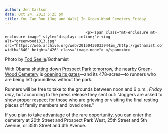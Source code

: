 ```yaml
---
author: Jen Carlson
date: Oct 24, 2013 5:25 pm
title: You Can Run (Jog and Walk) In Green-Wood Cemetery Friday
---
```


	
										<p><span class="mt-enclosure mt-enclosure-image" style="display: inline;"> <img alt="greenwood1013.jpg" src="https://web.archive.org/web/20150430033944im_/http://gothamist.com/attachments/arts_jen/greenwood1013.jpg" width="640" height="426" class="image-none"> </span><br>
<span class="photo_caption">Photo by <a href="https://web.archive.org/web/20150430033944/http://todseelie.com/">Tod Seelie</a>/Gothamist</span></p>

<p>With Obama <a href="https://web.archive.org/web/20150430033944/http://gothamist.com/2013/10/23/president_obama_will_close_prospect.php">shutting down Prospect Park tomorrow</a>, the nearby <a href="https://web.archive.org/web/20150430033944/http://gothamist.com/tags/greenwoodcemetery">Green-Wood Cemetery</a> is <a href="https://web.archive.org/web/20150430033944/http://southslopenews.com/blog/news/green-wood-cemetery-will-welcome-runners-while-prospect-park-is-closed-friday">opening its gates</a>&#x2014;and its 478-acres&#x2014;to runners who are being left groundless without the park. </p>

<p>Runners will be free to take to the grounds between noon and 6 p.m., <em>Friday only</em>, but according to the press release they sent out: &quot;Joggers are asked to show proper respect for those who are grieving or visiting the final resting places of family members and loved ones.&quot;</p>

<p>If you plan to take advantage of the rare opportunity, you can enter the cemetery at 20th Street and Prospect Park West, 25th Street and 5th Avenue, or 35th Street and 4th Avenue.</p>					
										
									
				